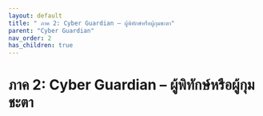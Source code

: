 ```yaml
---
layout: default
title: " ภาค 2: Cyber Guardian – ผู้พิทักษ์หรือผู้กุมชะตา"
parent: "Cyber Guardian"
nav_order: 2
has_children: true
---
```

#  ภาค 2: Cyber Guardian – ผู้พิทักษ์หรือผู้กุมชะตา
